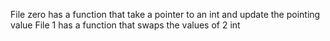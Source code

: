 File zero has a function that take a pointer to an int and update the pointing value
File 1 has a function that swaps the values of 2 int
